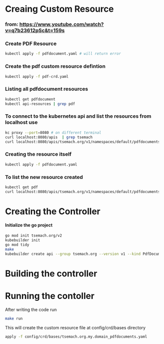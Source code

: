 # Creaing Custom Resource

### from: https://www.youtube.com/watch?v=q7b23612pSc&t=159s

### Create PDF Resource
````bash
kubectl apply -f pdfdocument.yaml # will return error
````

### Create the pdf custom resource defintion
````bash
kubectl apply -f pdf-crd.yaml
````

### Listing all pdfdocument resources
````bash
kubectl get pdfdocument
kubectl api-resources | grep pdf
````

### To connect to the kubernetes api and list the resources from localhost use
````bash
kc proxy --port=8080 # on different terminal
curl localhost:8080/apis  | grep tsemach
curl localhost:8080/apis/tsemach.org/v1/namespaces/default/pdfdocuments
````

### Creating the resource itself
````bash
kubectl apply -f pdfdocument.yaml
````

### To list the new resource created
````bash
kubectl get pdf
curl localhost:8080/apis/tsemach.org/v1/namespaces/default/pdfdocuments
````

# Creating the Controller
#### Initialize the go project
````bash
go mod init tsemach.org/v2
kubebuilder init
go mod tidy
make
kubebuilder create api --group tsemach.org --version v1 --kind PdfDocument
````

# Building the controller

# Running the contoller
After writing the code run
````bash
make run
````

This will create the custom resource file at config/crd/bases directory
````bash
apply -f config/crd/bases/tsemach.org.my.domain_pdfdocuments.yaml
``````


